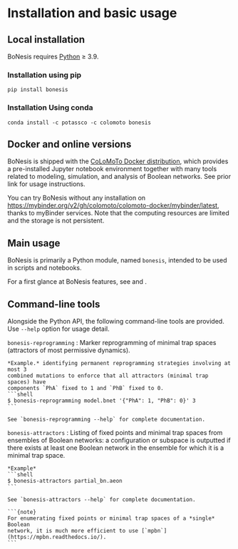 # Installation and basic usage

## Local installation

BoNesis requires [Python](https://www.python.org) ≥ 3.9.

### Installation using pip

```
pip install bonesis
```

### Installation Using conda

```
conda install -c potassco -c colomoto bonesis
```

## Docker and online versions

BoNesis is shipped with the [CoLoMoTo Docker distribution](https://colomoto.github.io/colomoto-docker), which provides a pre-installed Jupyter notebook environment together with many tools related to modeling, simulation, and analysis of Boolean networks. See prior link for usage instructions.

You can try BoNesis without any installation on https://mybinder.org/v2/gh/colomoto/colomoto-docker/mybinder/latest, thanks to myBinder services.
Note that the computing resources are limited and the storage is not persistent.

## Main usage

BoNesis is primarily a Python module, named `bonesis`, intended to be used in scripts and
notebooks.

For a first glance at BoNesis features, see [](tutorials/tour.md) and [](overview.md).


## Command-line tools

Alongside the Python API, the following command-line tools are provided. Use `--help` option for usage detail.

`bonesis-reprogramming`
: Marker reprogramming of minimal trap spaces (attractors of most permissive dynamics).

    *Example.* identifying permanent reprogramming strategies involving at most 3
    combined mutations to enforce that all attractors (minimal trap spaces) have
    components `PhA` fixed to 1 and `PhB` fixed to 0.
    ```shell
    $ bonesis-reprogramming model.bnet '{"PhA": 1, "PhB": 0}' 3
    ```

    See `bonesis-reprogramming --help` for complete documentation.

`bonesis-attractors`
: Listing of fixed points and minimal trap spaces from ensembles of Boolean networks: a configuration or subspace is outputted if there exists at least one Boolean network in the ensemble for which it is a minimal trap space.

    *Example*
    ```shell
    $ bonesis-attractors partial_bn.aeon
    ```

    See `bonesis-attractors --help` for complete documentation.

    ```{note}
    For enumerating fixed points or minimal trap spaces of a *single* Boolean
    network, it is much more efficient to use [`mpbn`](https://mpbn.readthedocs.io/).
    ```
